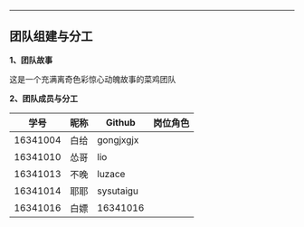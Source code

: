 ﻿----------

团队组建与分工
----------


**1、团队故事**

这是一个充满离奇色彩惊心动魄故事的菜鸡团队

**2、团队成员与分工**

学号 | 昵称 | Github |岗位角色 |
-|-|-|-
16341004|白给|gongjxgjx|
16341010|怂哥|lio      |
16341013|不晚|luzace   |
16341014|耶耶|sysutaigu|
16341016|白嫖|16341016 |


